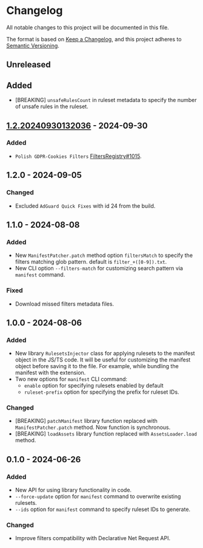 # Changelog

All notable changes to this project will be documented in this file.

The format is based on [Keep a Changelog](https://keepachangelog.com/en/1.0.0/),
and this project adheres to [Semantic Versioning](https://semver.org/spec/v2.0.0.html).

## Unreleased

## Added

- [BREAKING] `unsafeRulesCount` in ruleset metadata to specify the number of unsafe rules in the ruleset.

## [1.2.20240930132036] - 2024-09-30

### Added

- `Polish GDPR-Cookies Filters` [FiltersRegistry#1015].

[1.2.20240930132036]: https://github.com/AdguardTeam/tsurlfilter/releases/tag/dnr-rulesets-v1.2.20240930132036
[FiltersRegistry#1015]: https://github.com/AdguardTeam/FiltersRegistry/issues/1015

## 1.2.0 - 2024-09-05

### Changed

- Excluded `AdGuard Quick Fixes` with id 24 from the build.

## 1.1.0 - 2024-08-08

### Added

- New `ManifestPatcher.patch` method option `filtersMatch`
  to specify the filters matching glob pattern. default is `filter_+([0-9]).txt`.
- New CLI option `--filters-match` for customizing search pattern via `manifest` command.

### Fixed

- Download missed filters metadata files.

## 1.0.0 - 2024-08-06

### Added

- New library `RulesetsInjector` class for applying rulesets to the manifest object in the JS/TS code.
It will be useful for customizing the manifest object before saving it to the file.
For example, while bundling the manifest with the extension.
- Two new options for `manifest` CLI command:
    - `enable` option for specifying rulesets enabled by default
    - `ruleset-prefix` option for specifying the prefix for ruleset IDs.

### Changed

- [BREAKING] `patchManifest` library function replaced with `ManifestPatcher.patch` method. Now function is synchronous.
- [BREAKING] `loadAssets` library function replaced with `AssetsLoader.load` method.

## 0.1.0 - 2024-06-26

### Added

- New API for using library functionality in code.
- `--force-update` option for `manifest` command to overwrite existing rulesets.
- `--ids` option for `manifest` command to specify ruleset IDs to generate.

### Changed

- Improve filters compatibility with Declarative Net Request API.
